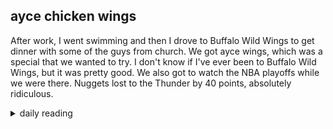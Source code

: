 ## ayce chicken wings

After work, I went swimming and then I drove to Buffalo Wild Wings to get dinner with some of the guys from church. We got ayce wings, which was a special that we wanted to try. I don't know if I've ever been to Buffalo Wild Wings, but it was pretty good. We also got to watch the NBA playoffs while we were there. Nuggets lost to the Thunder by 40 points, absolutely ridiculous.

<details markdown="1">
<summary>daily reading</summary>

| {{ page.date | date: "%B %-d, %Y" }} |
| :-------------: |
| [2 Kings 18; Philem. 1; Hos. 11; Ps. 132–134]({% link _Bible/Bible-year-1.md %}) |
| [BC 18; HC 50-52; CD II: Rej. 1-3]({% link _three_forms/three-forms-month-3.md %}) |
| [The Chalcedonian Definition](https://thewestminsterstandard.org/the-chalcedonian-creed/) |

</details>